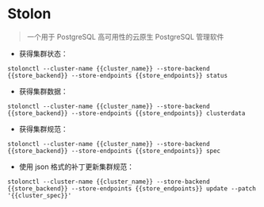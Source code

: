 # Stolon

> 一个用于 PostgreSQL 高可用性的云原生 PostgreSQL 管理软件

- 获得集群状态：

`stolonctl --cluster-name {{cluster_name}} --store-backend {{store_backend}} --store-endpoints {{store_endpoints}} status`

- 获得集群数据：

`stolonctl --cluster-name {{cluster_name}} --store-backend {{store_backend}} --store-endpoints {{store_endpoints}} clusterdata`

- 获得集群规范：

`stolonctl --cluster-name {{cluster_name}} --store-backend {{store_backend}} --store-endpoints {{store_endpoints}} spec`

- 使用 json 格式的补丁更新集群规范：

`stolonctl --cluster-name {{cluster_name}} --store-backend {{store_backend}} --store-endpoints {{store_endpoints}} update --patch '{{cluster_spec}}'`

[#]: contributors: ([XXX])